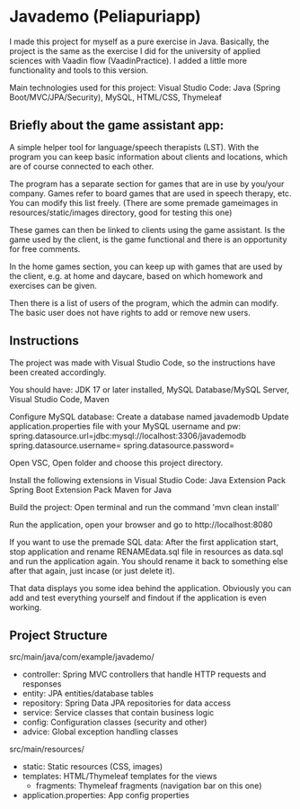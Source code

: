 # Javademo (Peliapuriapp)

I made this project for myself as a pure exercise in Java.
Basically, the project is the same as the exercise I did for the university of applied sciences with Vaadin flow (VaadinPractice). I added a little more functionality and tools to this version.

Main technologies used for this project:
Visual Studio Code:
Java (Spring Boot/MVC/JPA/Security), MySQL, HTML/CSS, Thymeleaf

## Briefly about the game assistant app:

A simple helper tool for language/speech therapists (LST). With the program you can keep basic information about clients and locations, which are of course connected to each other.

The program has a separate section for games that are in use by you/your company. Games refer to board games that are used in speech therapy, etc. You can modify this list freely. (There are some premade gameimages in resources/static/images directory, good for testing this one)

These games can then be linked to clients using the game assistant. Is the game used by the client, is the game functional and there is an opportunity for free comments.

In the home games section, you can keep up with games that are used by the client, e.g. at home and daycare, based on which homework and exercises can be given.

Then there is a list of users of the program, which the admin can modify. The basic user does not have rights to add or remove new users.

## Instructions

The project was made with Visual Studio Code, so the instructions have been created accordingly.

You should have:
JDK 17 or later installed, MySQL Database/MySQL Server, Visual Studio Code, Maven

Configure MySQL database:
Create a database named javademodb
Update application.properties file with your MySQL username and pw:
spring.datasource.url=jdbc:mysql://localhost:3306/javademodb
spring.datasource.username=<your-username>
spring.datasource.password=<your-password>

Open VSC, Open folder and choose this project directory.

Install the following extensions in Visual Studio Code:
Java Extension Pack
Spring Boot Extension Pack
Maven for Java

Build the project:
Open terminal and run the command 'mvn clean install'

Run the application, open your browser and go to http://localhost:8080

If you want to use the premade SQL data:
After the first application start, stop application and rename RENAMEdata.sql file in resources as data.sql and run the application again.
You should rename it back to something else after that again, just incase (or just delete it).

That data displays you some idea behind the application.
Obviously you can add and test everything yourself and findout if the application is even working.

## Project Structure

src/main/java/com/example/javademo/
- controller: Spring MVC controllers that handle HTTP requests and responses
- entity: JPA entities/database tables
- repository: Spring Data JPA repositories for data access
- service: Service classes that contain business logic
- config: Configuration classes (security and other)
- advice: Global exception handling classes

src/main/resources/
- static: Static resources (CSS, images)
- templates: HTML/Thymeleaf templates for the views
  - fragments: Thymeleaf fragments (navigation bar on this one)
- application.properties: App config properties
